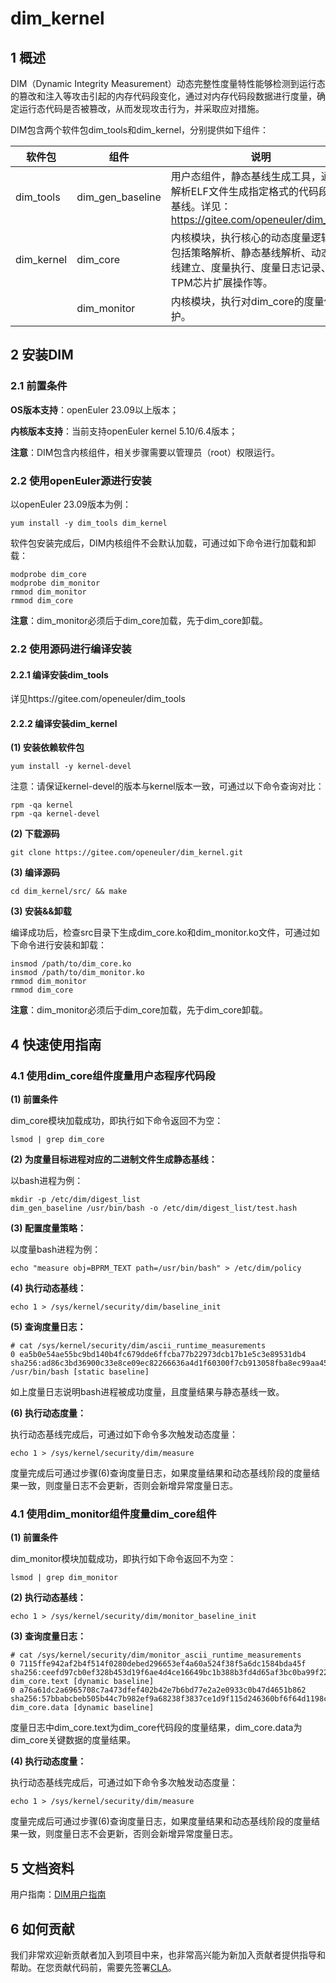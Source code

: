 # dim_kernel

## 1 概述
DIM（Dynamic Integrity Measurement）动态完整性度量特性能够检测到运行态的篡改和注入等攻击引起的内存代码段变化，通过对内存代码段数据进行度量，确定运行态代码是否被篡改，从而发现攻击行为，并采取应对措施。

DIM包含两个软件包dim_tools和dim_kernel，分别提供如下组件：

| 软件包     | 组件             | 说明                                                         |
| ---------- | ---------------- | ------------------------------------------------------------ |
| dim_tools  | dim_gen_baseline | 用户态组件，静态基线生成工具，通过解析ELF文件生成指定格式的代码段度量基线。详见：https://gitee.com/openeuler/dim_tools |
| dim_kernel | dim_core         | 内核模块，执行核心的动态度量逻辑，包括策略解析、静态基线解析、动态基线建立、度量执行、度量日志记录、TPM芯片扩展操作等。 |
|            | dim_monitor      | 内核模块，执行对dim_core的度量保护。                         |

## 2 安装DIM
### 2.1 前置条件

**OS版本支持**：openEuler 23.09以上版本；

**内核版本支持**：当前支持openEuler kernel 5.10/6.4版本；

**注意**：DIM包含内核组件，相关步骤需要以管理员（root）权限运行。

### 2.2 使用openEuler源进行安装

以openEuler 23.09版本为例：

```
yum install -y dim_tools dim_kernel
```

软件包安装完成后，DIM内核组件不会默认加载，可通过如下命令进行加载和卸载：

```
modprobe dim_core
modprobe dim_monitor
rmmod dim_monitor
rmmod dim_core
```

**注意**：dim_monitor必须后于dim_core加载，先于dim_core卸载。

### 2.2 使用源码进行编译安装

#### 2.2.1 编译安装dim_tools

详见https://gitee.com/openeuler/dim_tools

#### 2.2.2 编译安装dim_kernel

**(1) 安装依赖软件包**

```
yum install -y kernel-devel
```

注意：请保证kernel-devel的版本与kernel版本一致，可通过以下命令查询对比：

```
rpm -qa kernel
rpm -qa kernel-devel
```

**(2) 下载源码**

```
git clone https://gitee.com/openeuler/dim_kernel.git
```

**(3) 编译源码**

```
cd dim_kernel/src/ && make
```

**(3) 安装&&卸载**

编译成功后，检查src目录下生成dim_core.ko和dim_monitor.ko文件，可通过如下命令进行安装和卸载：

```
insmod /path/to/dim_core.ko
insmod /path/to/dim_monitor.ko
rmmod dim_monitor
rmmod dim_core
```

**注意**：dim_monitor必须后于dim_core加载，先于dim_core卸载。

## 4 快速使用指南
### 4.1 使用dim_core组件度量用户态程序代码段

**(1) 前置条件**

dim_core模块加载成功，即执行如下命令返回不为空：

```
lsmod | grep dim_core
```

**(2) 为度量目标进程对应的二进制文件生成静态基线：**

以bash进程为例：

```
mkdir -p /etc/dim/digest_list
dim_gen_baseline /usr/bin/bash -o /etc/dim/digest_list/test.hash
```

**(3) 配置度量策略：**

以度量bash进程为例：

```
echo "measure obj=BPRM_TEXT path=/usr/bin/bash" > /etc/dim/policy
```

**(4) 执行动态基线：**

```
echo 1 > /sys/kernel/security/dim/baseline_init
```

**(5) 查询度量日志：**

```
# cat /sys/kernel/security/dim/ascii_runtime_measurements 
0 ea5b0e54ae55bc9bd140b4fc679dde6ffcba77b22973dcb17b1e5c3e89531db4 sha256:ad86c3bd36900c33e8ce09ec82266636a4d1f60300f7cb913058fba8ec99aa45 /usr/bin/bash [static baseline]
```

如上度量日志说明bash进程被成功度量，且度量结果与静态基线一致。

**(6) 执行动态度量：**

执行动态基线完成后，可通过如下命令多次触发动态度量：

```
echo 1 > /sys/kernel/security/dim/measure
```

度量完成后可通过步骤(6)查询度量日志，如果度量结果和动态基线阶段的度量结果一致，则度量日志不会更新，否则会新增异常度量日志。

### 4.1 使用dim_monitor组件度量dim_core组件

**(1) 前置条件**

dim_monitor模块加载成功，即执行如下命令返回不为空：

```
lsmod | grep dim_monitor
```

**(2) 执行动态基线：**

```
echo 1 > /sys/kernel/security/dim/monitor_baseline_init
```

**(3) 查询度量日志：**

```
# cat /sys/kernel/security/dim/monitor_ascii_runtime_measurements 
0 7115ffe942af2b4f514f0280debed296653ef4a60a524f38f5a6dc1584bda45f sha256:ceefd97cb0ef328b453d19f6ae4d4ce16649bc1b388b3fd4d65af3bc0ba99f22 dim_core.text [dynamic baseline]
0 a76a61dc2a6965708c7a473dfef402b42e7b6bd77e2a2e0933c0b47d4651b862 sha256:57bbabcbeb505b44c7b982ef9a68238f3837ce1d9f115d246360bf6f64d1198c dim_core.data [dynamic baseline]
```

度量日志中dim_core.text为dim_core代码段的度量结果，dim_core.data为dim_core关键数据的度量结果。

**(4) 执行动态度量：**

执行动态基线完成后，可通过如下命令多次触发动态度量：

```
echo 1 > /sys/kernel/security/dim/measure
```

度量完成后可通过步骤(6)查询度量日志，如果度量结果和动态基线阶段的度量结果一致，则度量日志不会更新，否则会新增异常度量日志。

## 5 文档资料

用户指南：[DIM用户指南](doc/manual.md)

## 6 如何贡献

我们非常欢迎新贡献者加入到项目中来，也非常高兴能为新加入贡献者提供指导和帮助。在您贡献代码前，需要先签署[CLA](https://openeuler.org/en/cla.html)。